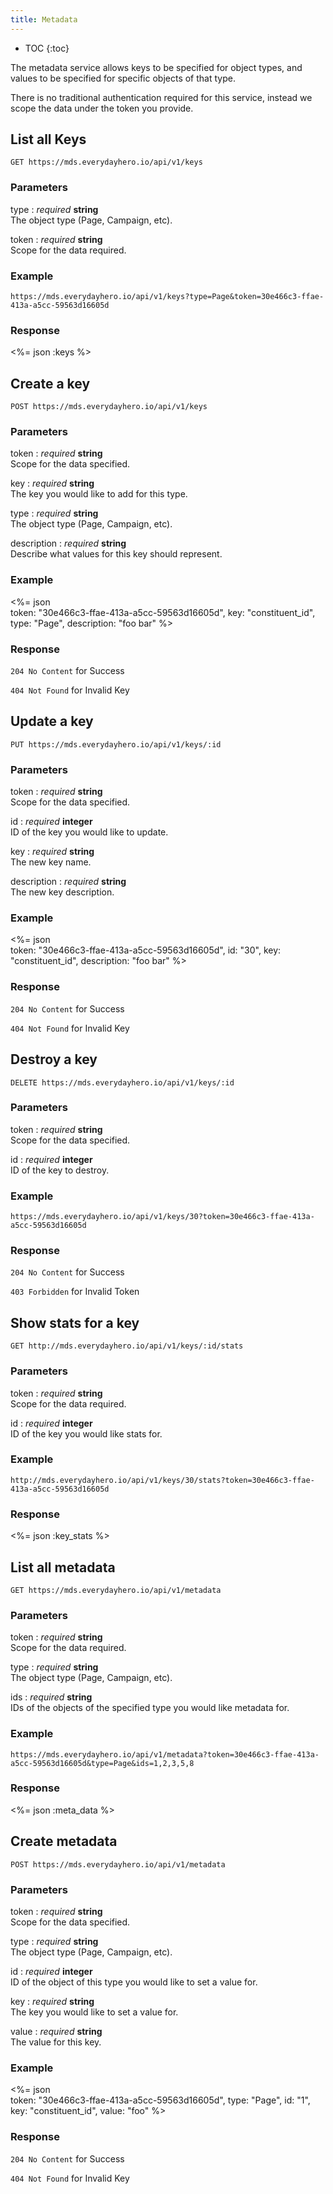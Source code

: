 ```yaml
---
title: Metadata
---
```


* TOC
{:toc}

The metadata service allows keys to be specified for object types, and values to
be specified for specific objects of that type.

There is no traditional authentication required for this service, instead we
scope the data under the token you provide.

## List all Keys

    GET https://mds.everydayhero.io/api/v1/keys

### Parameters

type : _required_ **string**<br />
The object type (Page, Campaign, etc).

token : _required_ **string**<br />
Scope for the data required.

### Example

    https://mds.everydayhero.io/api/v1/keys?type=Page&token=30e466c3-ffae-413a-a5cc-59563d16605d

### Response

<%= json :keys %>

## Create a key

    POST https://mds.everydayhero.io/api/v1/keys

### Parameters

token : _required_ **string**<br/>
Scope for the data specified.

key : _required_ **string**<br/>
The key you would like to add for this type.

type : _required_ **string**<br/>
The object type (Page, Campaign, etc).

description : _required_ **string**<br/>
Describe what values for this key should represent.

### Example

<%= json \
  token: "30e466c3-ffae-413a-a5cc-59563d16605d",
  key: "constituent_id",
  type: "Page",
  description: "foo bar"
%>

### Response

`204 No Content` for Success

`404 Not Found` for Invalid Key

## Update a key

    PUT https://mds.everydayhero.io/api/v1/keys/:id

### Parameters

token : _required_ **string**<br/>
Scope for the data specified.

id : _required_ **integer**<br/>
ID of the key you would like to update.

key : _required_ **string**<br/>
The new key name.

description : _required_ **string**<br/>
The new key description.

### Example

<%= json \
  token: "30e466c3-ffae-413a-a5cc-59563d16605d",
  id: "30",
  key: "constituent_id",
  description: "foo bar"
%>

### Response

`204 No Content` for Success

`404 Not Found` for Invalid Key

## Destroy a key

    DELETE https://mds.everydayhero.io/api/v1/keys/:id

### Parameters

token : _required_ **string**<br/>
Scope for the data specified.

id : _required_ **integer**<br/>
ID of the key to destroy.

### Example

    https://mds.everydayhero.io/api/v1/keys/30?token=30e466c3-ffae-413a-a5cc-59563d16605d

### Response

`204 No Content` for Success

`403 Forbidden` for Invalid Token

## Show stats for a key

    GET http://mds.everydayhero.io/api/v1/keys/:id/stats

### Parameters

token : _required_ **string**<br/>
Scope for the data required.

id : _required_ **integer**<br/>
ID of the key you would like stats for.

### Example

    http://mds.everydayhero.io/api/v1/keys/30/stats?token=30e466c3-ffae-413a-a5cc-59563d16605d

### Response

<%= json :key_stats %>

## List all metadata

    GET https://mds.everydayhero.io/api/v1/metadata

### Parameters

token : _required_ **string**<br/>
Scope for the data required.

type : _required_ **string**<br/>
The object type (Page, Campaign, etc).

ids : _required_ **string**<br/>
IDs of the objects of the specified type you would like metadata for.

### Example

    https://mds.everydayhero.io/api/v1/metadata?token=30e466c3-ffae-413a-a5cc-59563d16605d&type=Page&ids=1,2,3,5,8

### Response

<%= json :meta_data %>

## Create metadata

    POST https://mds.everydayhero.io/api/v1/metadata

### Parameters

token : _required_ **string**<br/>
Scope for the data specified.

type : _required_ **string**<br/>
The object type (Page, Campaign, etc).

id : _required_ **integer**<br/>
ID of the object of this type you would like to set a value for.

key : _required_ **string**<br/>
The key you would like to set a value for.

value : _required_ **string**<br/>
The value for this key.

### Example

<%= json \
  token: "30e466c3-ffae-413a-a5cc-59563d16605d",
  type: "Page",
  id: "1",
  key: "constituent_id",
  value: "foo"
%>

### Response

`204 No Content` for Success

`404 Not Found` for Invalid Key
